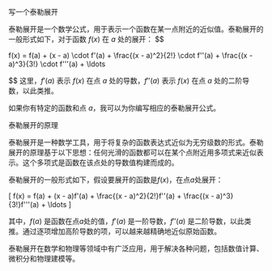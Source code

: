 写一个泰勒展开

泰勒展开是一个数学公式，用于表示一个函数在某一点附近的近似值。泰勒展开的一般形式如下，对于函数 $f(x)$ 在 $a$ 处的展开：
$$

f(x) = f(a) + (x - a) \cdot f'(a) + \frac{(x - a)^2}{2!} \cdot f''(a) + \frac{(x - a)^3}{3!} \cdot f'''(a) + \ldots

$$
这里，$f'(a)$ 表示 $f(x)$ 在点 $a$ 处的导数，$f''(a)$ 表示 $f(x)$ 在点 $a$ 处的二阶导数，以此类推。

如果你有特定的函数和点 $a$，我可以为你编写相应的泰勒展开公式。

泰勒展开的原理

泰勒展开是一种数学工具，用于将复杂的函数表达式近似为无穷级数的形式。泰勒展开的原理基于以下思想：任何光滑的函数都可以在某个点附近用多项式来近似表示。这个多项式是函数在该点处的导数值构建而成的。

泰勒展开的一般形式如下，假设要展开的函数是$f(x)$，在点$a$处展开：

\[
f(x) = f(a) + (x - a)f'(a) + \frac{(x - a)^2}{2!}f''(a) + \frac{(x - a)^3}{3!}f'''(a) + \ldots
\]

其中，$f(a)$ 是函数在点$a$处的值，$f'(a)$ 是一阶导数，$f''(a)$ 是二阶导数，以此类推。通过逐项增加高阶导数的项，可以越来越精确地近似原始函数。

泰勒展开在数学和物理等领域中有广泛应用，用于解决各种问题，包括数值计算、微积分和物理建模等。